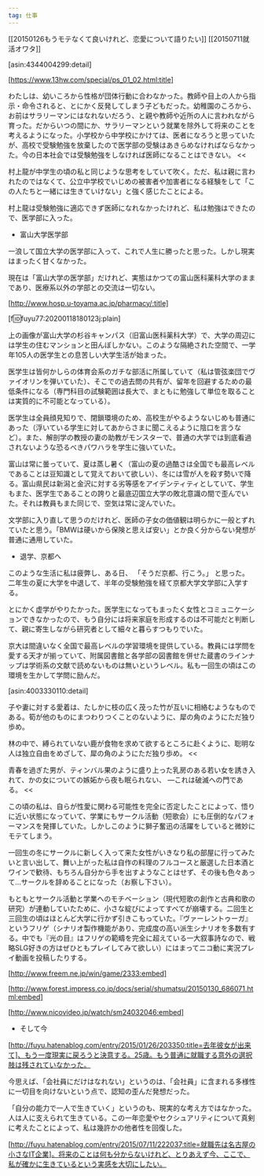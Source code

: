 ```yaml
---
tag: 仕事
---
```

[[20150126もうモテなくて良いけれど、恋愛について語りたい]]
[[20150711就活オワタ]]

[asin:4344004299:detail]

[https://www.13hw.com/special/ps_01_02.html:title]
>>
わたしは、幼いころから性格が団体行動に合わなかった。教師や目上の人から指示・命令されると、とにかく反発してしまう子どもだった。幼稚園のころから、お前はサラリーマンにはなれないだろう、と親や教師や近所の人に言われながら育った。だからいつの間にか、サラリーマンという就業を除外して将来のことを考えるようになった。小学校から中学校にかけては、医者になろうと思っていたが、高校で受験勉強を放棄したので医学部の受験はあきらめなければならなかった。今の日本社会では受験勉強をしなければ医師になることはできない。
<<

村上龍が中学生の頃の私と同じような思考をしていて吹く。ただ、私は親に言われたのではなくて、公立中学校でいじめの被害者や加害者になる経験をして「この人たちと一緒には生きていけない」と強く感じたことによる。

村上龍は受験勉強に適応できず医師になれなかったけれど、私は勉強はできたので、医学部に入った。

* 富山大学医学部

一浪して国立大学の医学部に入って、これで人生に勝ったと思った。しかし現実はまったく甘くなかった。

現在は「富山大学の医学部」だけれど、実態はかつての富山医科薬科大学のままであり、医療系以外の学部との交流は一切ない。

[http://www.hosp.u-toyama.ac.jp/pharmacy/:title]

[f:id:fuyu77:20200118180123j:plain]

上の画像が富山大学の杉谷キャンパス（旧富山医科薬科大学）で、大学の周辺には学生の住むマンションと田んぼしかない。このような隔絶された空間で、一学年105人の医学生との息苦しい大学生活が始まった。

医学生は皆何かしらの体育会系のガチな部活に所属していて（私は管弦楽団でヴァイオリンを弾いていた）、そこでの過去問の共有が、留年を回避するための最低条件になる（専門科目の試験範囲は長大で、まともに勉強して単位を取ることは実質的に不可能となっている）。

医学生は全員顔見知りで、閉鎖環境のため、高校生がやるようないじめも普通にあった（浮いている学生に対してあからさまに聞こえるように陰口を言うなど）。また、解剖学の教授の妻の助教がモンスターで、普通の大学では到底看過されないような恐るべきパワハラを学生に強いていた。

富山は常に曇っていて、夏は蒸し暑く（富山の夏の過酷さは全国でも最高レベルであることは豆知識として覚えておいて欲しい）、冬には雪が人を殺す勢いで降る。富山県民は新潟と金沢に対する劣等感をアイデンティティとしていて、学生もまた、医学生であることの誇りと最底辺国立大学の敗北意識の間で歪んでいた。それは教員もまた同じで、空気は常に淀んでいた。

文学部に入り直して思うのだけれど、医師の子女の価値観は明らかに一般とずれていたと思う。「BMWは硬いから保険と思えば安い」とか良く分からない発想が普通に通用していた。

* 退学、京都へ

このような生活に私は疲弊し、ある日、
「そうだ京都、行こう。」
と思った。二年生の夏に大学を中退して、半年の受験勉強を経て京都大学文学部に入学する。

とにかく虚学がやりたかった。医学生になってもまったく女性とコミュニケーションできなかったので、もう自分には将来家庭を形成するのは不可能だと判断して、親に寄生しながら研究者として細々と暮らすつもりでいた。

京大は間違いなく全国で最高レベルの学習環境を提供している。教員には学問を愛する天才が揃っていて、附属図書館と各学部の図書館を併せた蔵書のラインナップは学術系の文献で読めないものは無いというレベル。私も一回生の頃はこの環境を生かして学問に励んだ。

[asin:4003330110:detail]
>>
子や妻に対する愛着は、たしかに枝の広く茂った竹が互いに相絡むようなものである。筍が他のものにまつわりつくことのないように、犀の角のようにただ独り歩め。

林の中で、縛られていない鹿が食物を求めて欲するところに赴くように、聡明な人は独立自由をめざして、犀の角のようにただ独り歩め。
<<

>>
青春を過ぎた男が、ティンバル果のように盛り上った乳房のある若い女を誘き入れて、かの女についての嫉妬から夜も眠られない、 ―これは破滅への門である。
<<

この頃の私は、自らが性愛に関わる可能性を完全に否定したことによって、悟りに近い状態になっていて、学業にもサークル活動（短歌会）にも圧倒的なパフォーマンスを発揮していた。しかしこのように獅子奮迅の活躍をしていると微妙にモテてしまう。

一回生の冬にサークルに新しく入って来た女性がいきなり私の部屋に行ってみたいと言い出して、舞い上がった私は自作の料理のフルコースと厳選した日本酒とワインで歓待、もちろん自分から手を出すようなことはせず、その後も色々あって…サークルを辞めることになった（お察し下さい）。

もともとサークル活動と学業へのモチベーション（現代短歌の創作と古典和歌の研究）が連動していたために、小さな綻びによってすべてが崩壊する。二回生と三回生の頃はほとんど大学に行かず引きこもっていた。『ヴァーレントゥーガ』というフリゲ（シナリオ製作機能があり、完成度の高い派生シナリオを多数有する。中でも『光の目』はフリゲの範疇を完全に超えている一大叙事詩なので、戦略SLG好きの方はぜひともプレイしてみて欲しい）にはまってニコ動に実況プレイ動画を投稿したりする。

[http://www.freem.ne.jp/win/game/2333:embed]

[http://www.forest.impress.co.jp/docs/serial/shumatsu/20150130_686071.html:embed]

[http://www.nicovideo.jp/watch/sm24032046:embed]

* そして今

[http://fuyu.hatenablog.com/entry/2015/01/26/203350:title=去年彼女が出来て]、もう一度現実に戻ろうと決意する。25歳。もう普通に就職する意外の選択肢は残されていなかった。

今思えば、「会社員にだけはなれない」というのは、「会社員」に含まれる多様性に一切目を向けないという点で、認知の歪んだ発想だった。

「自分の能力で一人で生きていく」というのも、現実的な考え方ではなかった。人は人に支えられて生きている。この一年恋愛やセクシュアリティについて真剣に考えたことによって、私は幾許かの他者性を回復した。

[http://fuyu.hatenablog.com/entry/2015/07/11/222037:title=就職先は名古屋の小さなIT企業]。将来のことは何も分からないけれど、とりあえず今、ここで、私が確かに生きているという実感を大切にしたい。